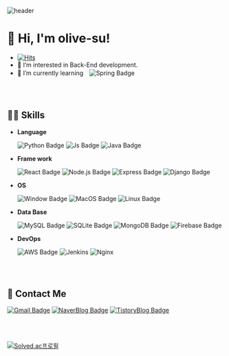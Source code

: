 ![header](https://capsule-render.vercel.app/api?type=waving&color=auto&height=300&section=header&text=olive-su&fontSize=90&animation=fadeIn&fontAlignY=38&desc=I'm%20always%20eager%20to%20learn%20new%20skills😉&descAlignY=51&descAlign=62)


# 👋 Hi, I'm olive-su!

- [![Hits](https://hits.seeyoufarm.com/api/count/incr/badge.svg?url=https%3A%2F%2Fgithub.com%2Folive-su&count_bg=%23BAB87B&title_bg=%23566000&icon=github.svg&icon_color=%23E7E7E7&title=olive-su&edge_flat=true)](https://github.com/olive-su)
- 👀 I’m interested in Back-End development.
- 🌱 I’m currently learning　![Spring Badge](https://img.shields.io/badge/Spring-6DB33F?style=flat&logo=Spring&logoColor=white)


### 　

## 👩‍💻 Skills

- **Language**

  ![Python Badge](https://img.shields.io/badge/Python-3776AB?style=flat&logo=Python&logoColor=white) ![Js Badge](https://img.shields.io/badge/JavaScript-F7DF1E?style=flat&logo=JavaScript&logoColor=white) ![Java Badge](https://img.shields.io/badge/Java-007396?style=flat&logo=Java&logoColor=white)

- **Frame work**

  ![React Badge](https://img.shields.io/badge/React-61DAFB?style=flat&logo=React&logoColor=white) ![Node.js Badge](https://img.shields.io/badge/Node.js-339933?style=flat&logo=Node.js&logoColor=white) ![Express Badge](https://img.shields.io/badge/Express-000000?style=flat&logo=Express&logoColor=white) ![Django Badge](https://img.shields.io/badge/Django-092E20?style=flat&logo=Django&logoColor=white)

- **OS**

  ![Window Badge](https://img.shields.io/badge/Windows-0078D6?style=flat&logo=Windows&logoColor=white) ![MacOS Badge](https://img.shields.io/badge/MacOS-000000?style=flat&logo=MacOS&logoColor=white) ![Linux Badge](https://img.shields.io/badge/Linux-FCC624?style=flat&logo=Linux&logoColor=white)

- **Data Base**

  ![MySQL Badge](https://img.shields.io/badge/MySQL-4479A1?style=flat&logo=MySQL&logoColor=white) ![SQLite Badge](https://img.shields.io/badge/SQLite-003B57?style=flat&logo=SQLite&logoColor=white) ![MongoDB Badge](https://img.shields.io/badge/MongoDB-47A248?style=flat&logo=MongoDB&logoColor=white) ![Firebase Badge](https://img.shields.io/badge/Firebase-FFCA28?style=flat&logo=Firebase&logoColor=white)

- **DevOps**

  ![AWS Badge](https://img.shields.io/badge/Amazon_AWS-232F3E?style=flat&logo=amazonaws&logoColor=white)
![Jenkins](https://img.shields.io/badge/Jenkins-D24939?style=flat&logo=Jenkins&logoColor=white)
![Nginx](https://img.shields.io/badge/Nginx-009639?style=flat&logo=NGINX&logoColor=white)

### 　

## 💬 Contact Me

[![Gmail Badge](https://img.shields.io/badge/Gmail-EA4335?style=flat&logo=Gmail&logoColor=white&link=mailto:1466su@gmail.com)](mailto:1466su@gmail.com)  [![NaverBlog Badge](https://img.shields.io/badge/DailyBlog-03C75A?style=flat&logo=Naver&logoColor=white&link=https://blog.naver.com/1466su)](https://blog.naver.com/1466su) [![TistoryBlog Badge](https://img.shields.io/badge/TechNote-00A98F?style=flat&logo=About.me&logoColor=white&link=https://olive-su.tistory.com/)](https://olive-su.tistory.com/)


### 　

[![Solved.ac프로필](http://mazassumnida.wtf/api/v2/generate_badge?boj=olive_su)](https://solved.ac/profile/olive_su)
